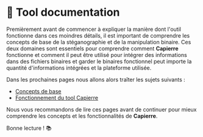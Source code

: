 # 📖 Tool documentation

Premièrement avant de commencer à expliquer la manière dont l'outil fonctionne dans ces moindres détails, il est important de comprendre les concepts de base de la stéganographie et de la manipulation binaire. Ces deux domaines sont essentiels pour comprendre comment **Capierre** fonctionne et comment il peut être utilisé pour intégrer des informations dans des fichiers binaires et garder le binaires fonctionnel peut importe la quantité d'informations intégrées et la plateforme utilisée.

Dans les prochaines pages nous allons alors traîter les sujets suivants :

- [Concepts de base](./Concept_de_base.md)
- [Fonctionnement du tool Capierre](./Fonctionnement_du_tool_Capierre.md)

Nous vous recommandons de lire ces pages avant de continuer pour mieux comprendre les concepts et les fonctionnalités de **Capierre**.

Bonne lecture ! 📚
